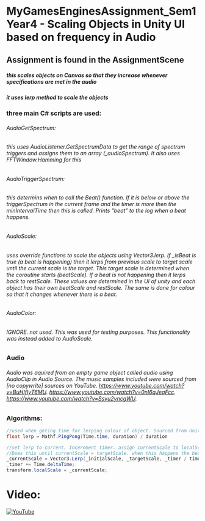 # MyGamesEnginesAssignment_Sem1Year4 - Scaling Objects in Unity UI based on frequency in Audio

## Assignment is found in the AssignmentScene

##### this scales objects on Canvas so that they increase whenever specifications are met in the audio

##### it uses lerp method to scale the objects

### three main C# scripts are used:

###### AudioGetSpectrum: 
###### this uses AudioListener.GetSpectrumData to get the range of spectrum triggers and assigns them to an array (_audioSpectrum). It also uses FFTWindow.Hamming for this

###### AudioTriggerSpectrum: 
###### this determins when to call the Beat() function. If it is below or above the triggerSpectrum in the current frame and the timer is more then the minIntervalTime then this is called. Prints "beat" to the log when a beat happens.

###### AudioScale: 
###### uses override functions to scale the objects using Vector3.lerp. If _isBeat is true (a beat is happening) then it lerps from previous scale to target scale until the current scale is the target. This target scale is determined when the coroutine starts (beatScale). If a beat is not happening then it lerps back to restScale. These values are determined in the UI of unity and each object has their own beatScale and restScale. The same is done for colour so that it changes whenever there is a beat.

###### AudioColor: 
###### IGNORE. not used. This was used for testing purposes. This functionality was instead added to AudioScale.

### Audio

###### Audio was aquired from an empty game object called audio using AudioClip in Audio Source. The music samples included were sourced from [no copywrite] sources on YouTube. https://www.youtube.com/watch?v=BuHIfIyT6MU. https://www.youtube.com/watch?v=0nI6qJeqFcc. https://www.youtube.com/watch?v=Ssvu2yncgWU.

### Algorithms:
```c#
//used when geting time for lerping colour of object. Sourced from Unity Resources
float lerp = Mathf.PingPong(Time.time, duration) / duration
```
```c#
//set lerp to current. Incerement timer. assign currentScale to localScale. 
//Does this until currentScale = targetScale. when this happens the beat is complete
_currentScale = Vector3.Lerp(_initialScale, _targetScale, _timer / timeToFullScaledBeat); 
_timer += Time.deltaTime; 
transform.localScale = _currentScale; 
```

# Video:
[![YouTube](https://drive.google.com/file/d/1t4BIP6dKWDuKCLPwi1GO4g4ptg7nKpsu/view?usp=sharing)](https://youtu.be/tr_o0Tm0uiY)
